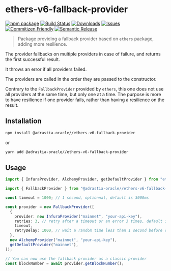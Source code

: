 # ethers-v6-fallback-provider

[![npm package][npm-img]][npm-url]
[![Build Status][build-img]][build-url]
[![Downloads][downloads-img]][downloads-url]
[![Issues][issues-img]][issues-url]
[![Commitizen Friendly][commitizen-img]][commitizen-url]
[![Semantic Release][semantic-release-img]][semantic-release-url]

> Package providing a fallback provider based on `ethers` package, adding more resilience.

The provider fallbacks on multiple providers in case of failure, and returns the first successful result.

It throws an error if all providers failed.

The providers are called in the order they are passed to the constructor.

Contrary to the `FallbackProvider` provided by `ethers`, this one does not use all providers at the same time, but only one at a time.
The purpose is more to have resilience if one provider fails, rather than having a resilience on the result.

## Installation

```bash
npm install @adrastia-oracle//ethers-v6-fallback-provider
```

or

```bash
yarn add @adrastia-oracle//ethers-v6-fallback-provider
```

## Usage

```typescript
import { InfuraProvider, AlchemyProvider, getDefaultProvider } from "ethers";

import { FallbackProvider } from "@adrastia-oracle//ethers-v6-fallback-provider";

const timeout = 1000; // 1 second, optionnal, default is 3000ms

const provider = new FallbackProvider([
  {
    provider: new InfuraProvider("mainnet", "your-api-key"),
    retries: 3, // retry after a timeout or an error 3 times, default is 0.
    timeout,
    retryDelay: 1000, // wait a random time less than 1 second before retrying. Default is 0.
  },
  new AlchemyProvider("mainnet", "your-api-key"),
  getDefaultProvider("mainnet"),
]);

// You can now use the fallback provider as a classic provider
const blockNumber = await provider.getBlockNumber();
```

[build-img]: https://github.com/adrastia-oracle/ethers-v6-fallback-provider/actions/workflows/ci.yaml/badge.svg?branch=main
[build-url]: https://github.com/adrastia-oracle/ethers-v6-fallback-provider/actions/workflows/ci.yaml
[downloads-img]: https://img.shields.io/npm/dt/ethers-multicall-provider
[downloads-url]: https://www.npmtrends.com/ethers-multicall-provider
[npm-img]: https://img.shields.io/npm/v/ethers-multicall-provider
[npm-url]: https://www.npmjs.com/package/ethers-multicall-provider
[issues-img]: https://img.shields.io/github/issues/adrastia-oracle/ethers-v6-fallback-provider
[issues-url]: https://github.com/adrastia-oracle/ethers-v6-fallback-provider/issues
[codecov-img]: https://codecov.io/gh/adrastia-oracle/ethers-v6-fallback-provider/branch/main/graph/badge.svg
[codecov-url]: https://codecov.io/gh/adrastia-oracle/ethers-v6-fallback-provider
[semantic-release-img]: https://img.shields.io/badge/%20%20%F0%9F%93%A6%F0%9F%9A%80-semantic--release-e10079.svg
[semantic-release-url]: https://github.com/semantic-release/semantic-release
[commitizen-img]: https://img.shields.io/badge/commitizen-friendly-brightgreen.svg
[commitizen-url]: http://commitizen.github.io/cz-cli/
